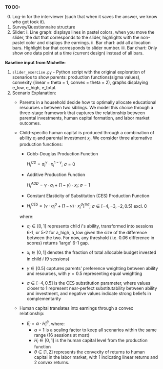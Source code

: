 **TO DO:**

0. Log-in for the interviewer (such that when it saves the answer, we know who got took it).
1. Survey/Questionnaire structure
2. Slider:
   i. Line graph: displays lines in pastel colors, when you move the slider, the dot that corresponds to the slider, highlights with the non-pastel color and displays the earnings.
   ii. Bar chart: add all allocation bars. Highlight bar that corresponds to slider number.
   iii. Bar chart: Only show one data point at a time (current design) instead of all bars. 

**Baseline input from Michelle:**

1. `slider_exercise.py` - Python script with the original exploration of scenarios to show parents: production functions(sigma values), convexity (linear = theta = 1, convex = theta = 2), graphs displaying e_low, e_high, e_total. 
2. Scenario Explanation:
   - Parents in a household decide how to optimally allocate educational resources `x` between two siblings. We model this choice through a three-stage framework that captures the relationship between parental investments, human capital formation, and labor market outcomes.
   - Child-specific human capital is produced through a combination of ability $a_i$ and parental investment $x_i$. We consider three alternative production functions:
       - Cobb-Douglas Production Function
         
         $H_i^{CD} = a_i^{\gamma} \cdot x_i^{1 - \gamma}$; $\sigma=0$
         
       - Additive Production Function
         
         $H_i^{ADD} = \gamma \cdot a_i + (1 - \gamma) \cdot x_i$; $\sigma=1$
         
       - Constant Elasticity of Substitution (CES) Production Function
       - 
         $H_i^{CES} = \left[\gamma \cdot a_i^{\sigma} + (1 - \gamma) \cdot x_i^{\sigma}\right]^{1/\sigma}$; $\sigma \in [-4,-3,-2,0.5]\: \text{excl.}\: 0$
         
      where:
       - $a_i \in [0,1]$ represents child $i$'s ability, transformed into sessions 6-1, or 5-2 for a_high, a_low given the size of the difference between the two. For now, any threshold (i.e. 0.06 difference in scores) returns 'large' 6-1 gap.

       - $x_i \in [0,1]$ denotes the fraction of total allocable budget invested in child $i$ (9 sessions)

       - $\gamma \in [0.5]$ captures parents' preference weighting between ability and resources, with $\gamma = 0.5$ representing equal weighting

       - $\sigma \in [-4, 0.5]$ is the CES substitution parameter, where values closer to 1 represent near-perfect substitutability between ability and investment, and negative values indicate strong beliefs in complementarity

   - Human capital translates into earnings through a convex relationship:
      - $E_i = \alpha \cdot H_i^{\theta}$, where:
         - $\alpha = 1$ is a scaling factor to keep all scenarios within the same range (16 sessions at most)
         - $H_i \in [0,1]$ is the human capital level from the production function
         - $\theta \in [1, 2]$ represents the convexity of returns to human capital in the labor market, with 1 indicating linear returns and 2 convex returns.
